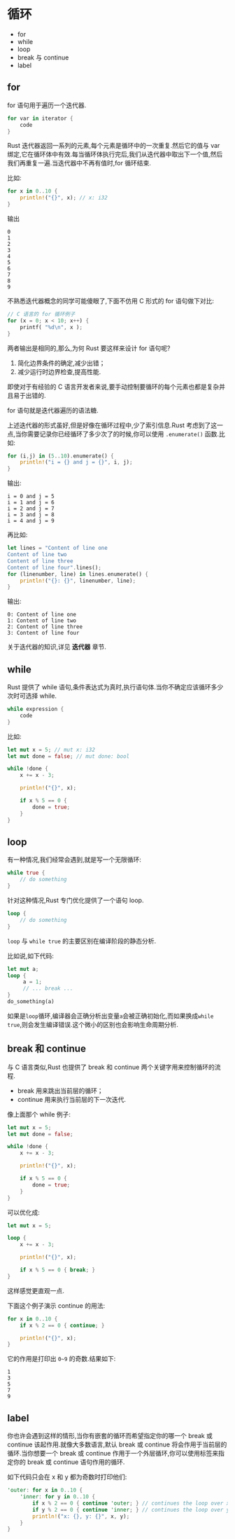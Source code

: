 # 循环

- for
- while
- loop
- break 与 continue
- label


## for

for 语句用于遍历一个迭代器.
```rust
for var in iterator {
    code
}
```
Rust 迭代器返回一系列的元素,每个元素是循环中的一次重复.然后它的值与 var 绑定,它在循环体中有效.每当循环体执行完后,我们从迭代器中取出下一个值,然后我们再重复一遍.当迭代器中不再有值时,for 循环结束.

比如:
```rust
for x in 0..10 {
    println!("{}", x); // x: i32
}
```
输出
```
0
1
2
3
4
5
6
7
8
9
```

不熟悉迭代器概念的同学可能傻眼了,下面不仿用 C 形式的 for 语句做下对比:

```rust
// C 语言的 for 循环例子
for (x = 0; x < 10; x++) {
    printf( "%d\n", x );
}
```

两者输出是相同的,那么,为何 Rust 要这样来设计 for 语句呢?

1. 简化边界条件的确定,减少出错；
2. 减少运行时边界检查,提高性能.

即使对于有经验的 C 语言开发者来说,要手动控制要循环的每个元素也都是复杂并且易于出错的.

for 语句就是迭代器遍历的语法糖.

上述迭代器的形式虽好,但是好像在循环过程中,少了索引信息.Rust 考虑到了这一点,当你需要记录你已经循环了多少次了的时候,你可以使用 `.enumerate()` 函数.比如:

```rust
for (i,j) in (5..10).enumerate() {
    println!("i = {} and j = {}", i, j);
}
```
输出:

```
i = 0 and j = 5
i = 1 and j = 6
i = 2 and j = 7
i = 3 and j = 8
i = 4 and j = 9
```
再比如:

```rust
let lines = "Content of line one
Content of line two
Content of line three
Content of line four".lines();
for (linenumber, line) in lines.enumerate() {
    println!("{}: {}", linenumber, line);
}
```
输出:
```
0: Content of line one
1: Content of line two
2: Content of line three
3: Content of line four
```

关于迭代器的知识,详见 **迭代器** 章节.

## while

Rust 提供了 while 语句,条件表达式为真时,执行语句体.当你不确定应该循环多少次时可选择 while.

```rust
while expression {
    code
}
```

比如:

```rust
let mut x = 5; // mut x: i32
let mut done = false; // mut done: bool

while !done {
    x += x - 3;

    println!("{}", x);

    if x % 5 == 0 {
        done = true;
    }
}
```

## loop

有一种情况,我们经常会遇到,就是写一个无限循环:

```rust
while true {
    // do something
}
```

针对这种情况,Rust 专门优化提供了一个语句 loop.

```rust
loop {
    // do something
}
```

`loop` 与 `while true` 的主要区别在编译阶段的静态分析.

比如说,如下代码:

```rust
let mut a;
loop {
     a = 1;
     // ... break ...
}
do_something(a)
```

如果是`loop`循环,编译器会正确分析出变量`a`会被正确初始化,而如果换成`while true`,则会发生编译错误.这个微小的区别也会影响生命周期分析.

## break 和 continue

与 C 语言类似,Rust 也提供了 break 和 continue 两个关键字用来控制循环的流程.

- break 用来跳出当前层的循环；
- continue 用来执行当前层的下一次迭代.

像上面那个 while 例子:

```rust
let mut x = 5;
let mut done = false;

while !done {
    x += x - 3;

    println!("{}", x);

    if x % 5 == 0 {
        done = true;
    }
}
```
可以优化成:

```rust
let mut x = 5;

loop {
    x += x - 3;

    println!("{}", x);

    if x % 5 == 0 { break; }
}
```
这样感觉更直观一点.

下面这个例子演示 continue 的用法:

```rust
for x in 0..10 {
    if x % 2 == 0 { continue; }

    println!("{}", x);
}
```
它的作用是打印出 `0~9` 的奇数.结果如下:

```
1
3
5
7
9
```

## label

你也许会遇到这样的情形,当你有嵌套的循环而希望指定你的哪一个 break 或 continue 该起作用.就像大多数语言,默认 break 或 continue 将会作用于当前层的循环.当你想要一个 break 或 continue 作用于一个外层循环,你可以使用标签来指定你的 break 或 continue 语句作用的循环.

如下代码只会在 x 和 y 都为奇数时打印他们:

```rust
'outer: for x in 0..10 {
    'inner: for y in 0..10 {
        if x % 2 == 0 { continue 'outer; } // continues the loop over x
        if y % 2 == 0 { continue 'inner; } // continues the loop over y
        println!("x: {}, y: {}", x, y);
    }
}
```

